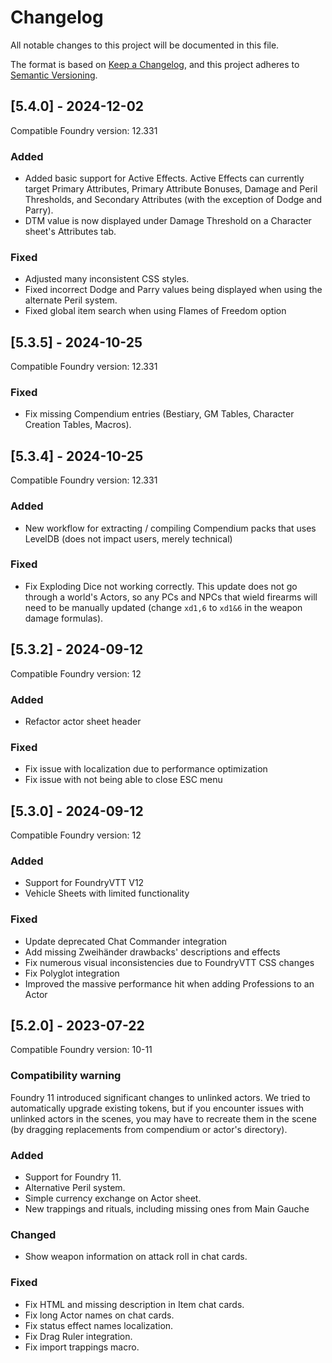 # Changelog

All notable changes to this project will be documented in this file.

The format is based on [Keep a Changelog](https://keepachangelog.com/en/1.1.0/),
and this project adheres to [Semantic Versioning](https://semver.org/spec/v2.0.0.html).

## [5.4.0] - 2024-12-02

Compatible Foundry version: 12.331

### Added

- Added basic support for Active Effects. Active Effects can currently target Primary Attributes, Primary Attribute Bonuses, Damage and Peril Thresholds, and Secondary Attributes (with the exception of Dodge and Parry).
- DTM value is now displayed under Damage Threshold on a Character sheet's Attributes tab.

### Fixed

- Adjusted many inconsistent CSS styles.
- Fixed incorrect Dodge and Parry values being displayed when using the alternate Peril system.
- Fixed global item search when using Flames of Freedom option

## [5.3.5] - 2024-10-25

Compatible Foundry version: 12.331

### Fixed

- Fix missing Compendium entries (Bestiary, GM Tables, Character Creation Tables, Macros).

## [5.3.4] - 2024-10-25

Compatible Foundry version: 12.331

### Added

- New workflow for extracting / compiling Compendium packs that uses LevelDB (does not impact users, merely technical)

### Fixed

- Fix Exploding Dice not working correctly. This update does not go through a world's Actors, so any PCs and NPCs that wield firearms will need to be manually updated (change `xd1,6` to `xd1&6` in the weapon damage formulas).

## [5.3.2] - 2024-09-12

Compatible Foundry version: 12

### Added

- Refactor actor sheet header

### Fixed

- Fix issue with localization due to performance optimization
- Fix issue with not being able to close ESC menu

## [5.3.0] - 2024-09-12

Compatible Foundry version: 12

### Added

- Support for FoundryVTT V12
- Vehicle Sheets with limited functionality

### Fixed

- Update deprecated Chat Commander integration
- Add missing Zweihänder drawbacks' descriptions and effects
- Fix numerous visual inconsistencies due to FoundryVTT CSS changes
- Fix Polyglot integration
- Improved the massive performance hit when adding Professions to an Actor

## [5.2.0] - 2023-07-22

Compatible Foundry version: 10-11

### Compatibility warning

Foundry 11 introduced significant changes to unlinked actors. We tried to
automatically upgrade existing tokens, but if you encounter issues with unlinked
actors in the scenes, you may have to recreate them in the scene (by dragging
replacements from compendium or actor's directory).

### Added

- Support for Foundry 11.
- Alternative Peril system.
- Simple currency exchange on Actor sheet.
- New trappings and rituals, including missing ones from Main Gauche

### Changed

- Show weapon information on attack roll in chat cards.

### Fixed

- Fix HTML and missing description in Item chat cards.
- Fix long Actor names on chat cards.
- Fix status effect names localization.
- Fix Drag Ruler integration.
- Fix import trappings macro.
